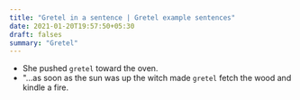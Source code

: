 ```yaml
---
title: "Gretel in a sentence | Gretel example sentences"
date: 2021-01-20T19:57:50+05:30
draft: falses
summary: "Gretel"
---
```

- She pushed `gretel` toward the oven.
- "...as soon as the sun was up the witch made `gretel` fetch the wood and kindle a fire.
                 
